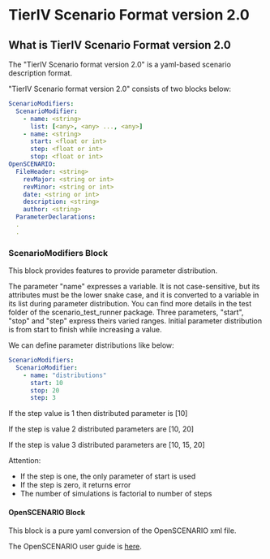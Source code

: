 # TierIV Scenario Format version 2.0

## What is TierIV Scenario Format version 2.0

The "TierIV Scenario format version 2.0" is a yaml-based scenario description format.

"TierIV Scenario format version 2.0" consists of two blocks below:

```yaml
ScenarioModifiers:
  ScenarioModifier:
    - name: <string>
      list: [<any>, <any> ..., <any>]
    - name: <string>
      start: <float or int>
      step: <float or int>
      stop: <float or int>
OpenSCENARIO:
  FileHeader: <string>
    revMajor: <string or int>
    revMinor: <string or int>
    date: <string or int>
    description: <string>
    author: <string>
  ParameterDeclarations:
  .
  .
```

### ScenarioModifiers Block

This block provides features to provide parameter distribution.

The parameter "name" expresses a variable. It is not case-sensitive, but its attributes must be the lower snake case, and it is converted to a variable in its list during parameter distribution.
You can find more details in the test folder of the scenario_test_runner package.
Three parameters, "start", "stop" and "step" express theirs varied ranges.
Initial parameter distribution is from start to finish while increasing a value.

We can define parameter distributions like below:

```yaml
ScenarioModifiers:
  ScenarioModifier:
    - name: "distributions"
      start: 10
      stop: 20
      step: 3
```

If the step value is 1 then distributed parameter is [10]

If the step is value 2 distributed parameters are [10, 20]

If the step is value 3 distributed parameters are [10, 15, 20]

Attention:

- If the step is one, the only parameter of start is used
- If the step is zero, it returns error
- The number of simulations is factorial to number of steps

#### OpenSCENARIO Block

This block is a pure yaml conversion of the OpenSCENARIO xml file.

The OpenSCENARIO user guide is [here](https://releases.asam.net/OpenSCENARIO/1.0.0/ASAM_OpenSCENARIO_BS-1-2_User-Guide_V1-0-0.html#_foreword).
